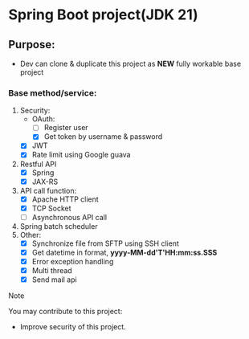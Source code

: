 # Spring Boot project(JDK 21)
## Purpose:
  - Dev can clone & duplicate this project as **NEW** fully workable base project
### Base method/service: 
  1. Security:
     - OAuth:
       - [ ] Register user
       - [x] Get token by username & password
     - [x] JWT
     - [x] Rate limit using Google guava
  3. Restful API
     - [x] Spring
     - [x] JAX-RS
  4. API call function:
     - [x] Apache HTTP client
     - [x] TCP Socket
     - [ ] Asynchronous API call
  5. Spring batch scheduler
  6. Other:
     - [x] Synchronize file from SFTP using SSH client
     - [x] Get datetime in format, **yyyy-MM-dd'T'HH:mm:ss.SSS**
     - [x] Error exception handling
     - [x] Multi thread
     - [x] Send mail api

> [!NOTE]
> You may contribute to this project:
> - Improve security of this project.
